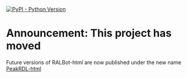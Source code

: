 [![PyPI - Python Version](https://img.shields.io/pypi/pyversions/ralbot-html.svg)](https://pypi.org/project/ralbot-html)

# Announcement: This project has moved

Future versions of RALBot-html are now published under the new name [PeakRDL-html](https://pypi.org/project/peakrdl-html)
